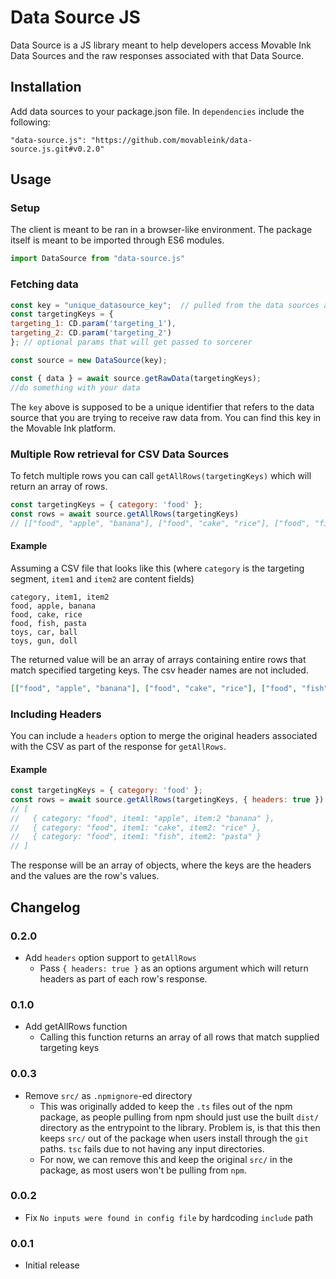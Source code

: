 # Data Source JS

Data Source is a JS library meant to help developers access Movable Ink Data Sources and the raw responses associated with that Data Source.

## Installation
Add data sources to your package.json file. In `dependencies` include the following:
```
"data-source.js": "https://github.com/movableink/data-source.js.git#v0.2.0"
```

## Usage

### Setup

The client is meant to be ran in a browser-like environment. The package itself is meant to be imported through ES6 modules.

```js
import DataSource from "data-source.js"
```

### Fetching data

```js
const key = "unique_datasource_key";  // pulled from the data sources application
const targetingKeys = {
targeting_1: CD.param('targeting_1'),
targeting_2: CD.param('targeting_2')
}; // optional params that will get passed to sorcerer

const source = new DataSource(key);

const { data } = await source.getRawData(targetingKeys);
//do something with your data
```

The `key` above is supposed to be a unique identifier that refers to the data source that you are trying to receive raw
data from. You can find this key in the Movable Ink platform.

### Multiple Row retrieval for CSV Data Sources

To fetch multiple rows you can call `getAllRows(targetingKeys)` which will return an array of rows.

```js
const targetingKeys = { category: 'food' };
const rows = await source.getAllRows(targetingKeys)
// [["food", "apple", "banana"], ["food", "cake", "rice"], ["food", "fish", "pasta"]]
```


#### Example

Assuming a CSV file that looks like this (where `category` is the targeting segment, `item1` and `item2` are content fields)
```csv
category, item1, item2
food, apple, banana
food, cake, rice
food, fish, pasta
toys, car, ball
toys, gun, doll
```

The returned value will be an array of arrays containing entire rows that match specified targeting keys. The csv header names are not included.

```json
[["food", "apple", "banana"], ["food", "cake", "rice"], ["food", "fish", "pasta"]]
```

### Including Headers
You can include a `headers` option to merge the original headers associated with the CSV as part of the response for `getAllRows`.

#### Example

```js
const targetingKeys = { category: 'food' };
const rows = await source.getAllRows(targetingKeys, { headers: true })
// [
//   { category: "food", item1: "apple", item:2 "banana" },
//   { category: "food", item1: "cake", item2: "rice" },
//   { category: "food", item1: "fish", item2: "pasta" }
// ]
```

The response will be an array of objects, where the keys are the headers and the values are the row's values.

## Changelog

### 0.2.0
  * Add `headers` option support to `getAllRows`
    * Pass `{ headers: true }` as an options argument which will return headers as part of each row's response.

### 0.1.0
  * Add getAllRows function
    * Calling this function returns an array of all rows that match supplied targeting keys

### 0.0.3
  * Remove `src/` as `.npmignore`-ed directory
    * This was originally added to keep the `.ts` files out of the npm package, as people pulling from npm should just use the built `dist/` directory as the entrypoint to the library. Problem is, is that this then keeps `src/` out of the package when users install through the `git` paths. `tsc` fails due to not having any input directories.
    * For now, we can remove this and keep the original `src/` in the package, as most users won't be pulling from `npm`.

### 0.0.2
  * Fix `No inputs were found in config file` by hardcoding `include` path

### 0.0.1
  * Initial release
